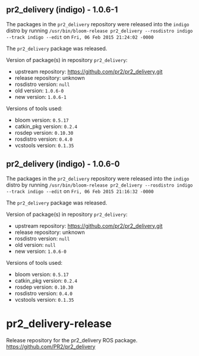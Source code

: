 ## pr2_delivery (indigo) - 1.0.6-1

The packages in the `pr2_delivery` repository were released into the `indigo` distro by running `/usr/bin/bloom-release pr2_delivery --rosdistro indigo --track indigo --edit` on `Fri, 06 Feb 2015 21:24:02 -0000`

The `pr2_delivery` package was released.

Version of package(s) in repository `pr2_delivery`:
- upstream repository: https://github.com/pr2/pr2_delivery.git
- release repository: unknown
- rosdistro version: `null`
- old version: `1.0.6-0`
- new version: `1.0.6-1`

Versions of tools used:
- bloom version: `0.5.17`
- catkin_pkg version: `0.2.4`
- rosdep version: `0.10.30`
- rosdistro version: `0.4.0`
- vcstools version: `0.1.35`


## pr2_delivery (indigo) - 1.0.6-0

The packages in the `pr2_delivery` repository were released into the `indigo` distro by running `/usr/bin/bloom-release pr2_delivery --rosdistro indigo --track indigo --edit` on `Fri, 06 Feb 2015 21:16:32 -0000`

The `pr2_delivery` package was released.

Version of package(s) in repository `pr2_delivery`:
- upstream repository: https://github.com/pr2/pr2_delivery.git
- release repository: unknown
- rosdistro version: `null`
- old version: `null`
- new version: `1.0.6-0`

Versions of tools used:
- bloom version: `0.5.17`
- catkin_pkg version: `0.2.4`
- rosdep version: `0.10.30`
- rosdistro version: `0.4.0`
- vcstools version: `0.1.35`


pr2_delivery-release
====================

Release repository for the pr2_delivery ROS package. https://github.com/PR2/pr2_delivery
